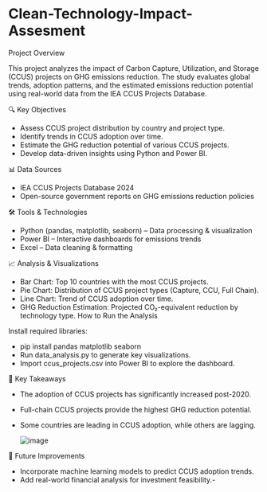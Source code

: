 # Clean-Technology-Impact-Assesment
Project Overview

This project analyzes the impact of Carbon Capture, Utilization, and Storage (CCUS) projects on GHG emissions reduction. The study evaluates global trends, adoption patterns, and the estimated emissions reduction potential using real-world data from the IEA CCUS Projects Database.

🔍 Key Objectives

- Assess CCUS project distribution by country and project type.
- Identify trends in CCUS adoption over time.
- Estimate the GHG reduction potential of various CCUS projects.
- Develop data-driven insights using Python and Power BI.

📊 Data Sources

- IEA CCUS Projects Database 2024
- Open-source government reports on GHG emissions reduction policies

🛠 Tools & Technologies
- Python (pandas, matplotlib, seaborn) – Data processing & visualization
- Power BI – Interactive dashboards for emissions trends
- Excel – Data cleaning & formatting

📈 Analysis & Visualizations

- Bar Chart: Top 10 countries with the most CCUS projects.
- Pie Chart: Distribution of CCUS project types (Capture, CCU, Full Chain).
- Line Chart: Trend of CCUS adoption over time.
- GHG Reduction Estimation: Projected CO₂-equivalent reduction by technology type.
How to Run the Analysis

Install required libraries:

- pip install pandas matplotlib seaborn
- Run data_analysis.py to generate key visualizations.
- Import ccus_projects.csv into Power BI to explore the dashboard.

📢 Key Takeaways

- The adoption of CCUS projects has significantly increased post-2020.
- Full-chain CCUS projects provide the highest GHG reduction potential.
- Some countries are leading in CCUS adoption, while others are lagging.

  ![image](https://github.com/user-attachments/assets/9ffd9aad-79bc-4abf-8328-f7edf921acd4)


📌 Future Improvements

- Incorporate machine learning models to predict CCUS adoption trends.
- Add real-world financial analysis for investment feasibility.- 
